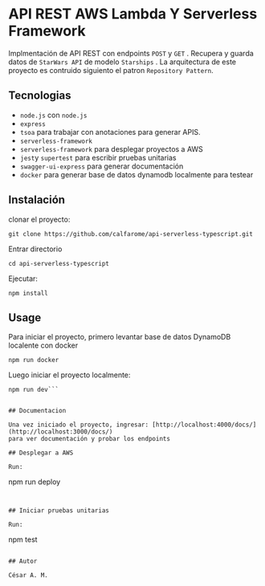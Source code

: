 # API REST AWS Lambda Y Serverless Framework

Implmentación de API REST con endpoints `POST` y `GET` . Recupera y guarda datos de `StarWars API` de modelo `Starships` . La arquitectura de este proyecto es contruido siguiento el patron `Repository Pattern`. 

## Tecnologias

- `node.js` con  `node.js`
- `express`
- `tsoa` para trabajar con anotaciones para generar APIS.
- `serverless-framework`
- `serverless-framework` para desplegar proyectos a AWS
- `jest`y `supertest` para escribir pruebas unitarias
- `swagger-ui-express` para generar documentación 
- `docker` para generar base de datos dynamodb localmente para testear


## Instalación

clonar el proyecto:

```
git clone https://github.com/calfarome/api-serverless-typescript.git
```

Entrar directorio

```
cd api-serverless-typescript
```

Ejecutar:

```
npm install
```

## Usage

Para iniciar el proyecto, primero levantar base de datos DynamoDB localente con docker

```
npm run docker
```

Luego iniciar el proyecto localmente:

```
npm run dev```


## Documentacion

Una vez iniciado el proyecto, ingresar: [http://localhost:4000/docs/](http://localhost:3000/docs/)
para ver documentación y probar los endpoints

## Desplegar a AWS

Run:

```
npm run deploy
```


## Iniciar pruebas unitarias

Run:

```
npm test
```

## Autor

César A. M.
